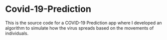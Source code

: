# Covid-19-Prediction
This is the source code for a COVID-19 Prediction app where I developed an algorithm to simulate how the virus spreads based on the movements of individuals.
